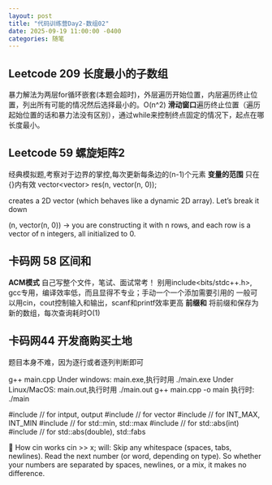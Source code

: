 ```yaml
---
layout: post
title: "代码训练营Day2-数组02"
date: 2025-09-19 11:00:00 -0400
categories: 随笔
---
```


## Leetcode 209 长度最小的子数组

暴力解法为两层for循环嵌套(本题会超时)，外层遍历开始位置，内层遍历终止位置，列出所有可能的情况然后选择最小的。O(n^2)
**滑动窗口**遍历终止位置（遍历起始位置的话和暴力法没有区别），通过while来控制终点固定的情况下，起点在哪长度最小。


## Leetcode 59 螺旋矩阵2 

经典模拟题,考察对于边界的掌控,每次更新每条边的(n-1)个元素
**变量的范围** 只在{}内有效
vector<vector<int>> res(n, vector<int>(n, 0));  

creates a 2D vector (which behaves like a dynamic 2D array). Let’s break it down  

(n, vector<int>(n, 0)) → you are constructing it with n rows, and each row is a vector of n integers, all initialized to 0.


## 卡码网 58 区间和

**ACM模式** 自己写整个文件，笔试、面试常考！
别用include<bits/stdc++.h>, gcc专用，编译效率低，而且显得不专业；手动一个一个添加需要引用的
一般可以用cin，cout控制输入和输出，scanf和printf效率更高
**前缀和** 将前缀和保存为新的数组，每次查询耗时O(1)

## 卡码网44 开发商购买土地
题目本身不难，因为逐行或者逐列判断即可

g++ main.cpp
Under windows: main.exe,执行时用 ./main.exe
Under Linux/MacOS: main.out,执行时用 ./main.out
g++ main.cpp -o main  执行时: ./main

#include<iostream>  // for intput, output
#include<vector>    // for vector
#include<climits>   // for INT_MAX, INT_MIN
#include<algorithm> // for std::min, std::max
#include<cstdlib>   // for std::abs(int)
#include<cmath>     // for std::abs(double), std::fabs

🔹 How cin works
cin >> x; will:
Skip any whitespace (spaces, tabs, newlines).
Read the next number (or word, depending on type).
So whether your numbers are separated by spaces, newlines, or a mix, it makes no difference.
